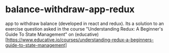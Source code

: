 # balance-withdraw-app-redux
app to withdraw balance (developed in react and redux). Its a solution to an exercise question asked in the course  "Understanding Redux: A Beginner's Guide To State Management" on (educative)[https://www.educative.io/courses/understanding-redux-a-beginners-guide-to-state-management]
